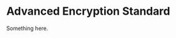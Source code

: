 [title]: # (Advanced Encryption Standard)
[tags]: # (XXX)
[priority]: # (2050)
# Advanced Encryption Standard
Something here.
